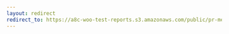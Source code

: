 ```yaml
---
layout: redirect
redirect_to: https://a8c-woo-test-reports.s3.amazonaws.com/public/pr-merge/44718/e2e/index.html
---
```

